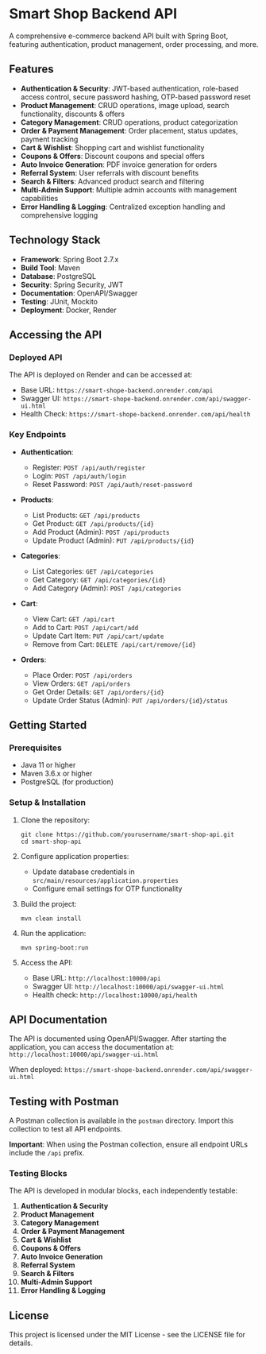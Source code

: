 # Smart Shop Backend API

A comprehensive e-commerce backend API built with Spring Boot, featuring authentication, product management, order processing, and more.

## Features

- **Authentication & Security**: JWT-based authentication, role-based access control, secure password hashing, OTP-based password reset
- **Product Management**: CRUD operations, image upload, search functionality, discounts & offers
- **Category Management**: CRUD operations, product categorization
- **Order & Payment Management**: Order placement, status updates, payment tracking
- **Cart & Wishlist**: Shopping cart and wishlist functionality
- **Coupons & Offers**: Discount coupons and special offers
- **Auto Invoice Generation**: PDF invoice generation for orders
- **Referral System**: User referrals with discount benefits
- **Search & Filters**: Advanced product search and filtering
- **Multi-Admin Support**: Multiple admin accounts with management capabilities
- **Error Handling & Logging**: Centralized exception handling and comprehensive logging

## Technology Stack

- **Framework**: Spring Boot 2.7.x
- **Build Tool**: Maven
- **Database**: PostgreSQL
- **Security**: Spring Security, JWT
- **Documentation**: OpenAPI/Swagger
- **Testing**: JUnit, Mockito
- **Deployment**: Docker, Render

## Accessing the API

### Deployed API

The API is deployed on Render and can be accessed at:
- Base URL: `https://smart-shope-backend.onrender.com/api`
- Swagger UI: `https://smart-shope-backend.onrender.com/api/swagger-ui.html`
- Health Check: `https://smart-shope-backend.onrender.com/api/health`

### Key Endpoints

- **Authentication**:
  - Register: `POST /api/auth/register`
  - Login: `POST /api/auth/login`
  - Reset Password: `POST /api/auth/reset-password`

- **Products**:
  - List Products: `GET /api/products`
  - Get Product: `GET /api/products/{id}`
  - Add Product (Admin): `POST /api/products`
  - Update Product (Admin): `PUT /api/products/{id}`

- **Categories**:
  - List Categories: `GET /api/categories`
  - Get Category: `GET /api/categories/{id}`
  - Add Category (Admin): `POST /api/categories`

- **Cart**:
  - View Cart: `GET /api/cart`
  - Add to Cart: `POST /api/cart/add`
  - Update Cart Item: `PUT /api/cart/update`
  - Remove from Cart: `DELETE /api/cart/remove/{id}`

- **Orders**:
  - Place Order: `POST /api/orders`
  - View Orders: `GET /api/orders`
  - Get Order Details: `GET /api/orders/{id}`
  - Update Order Status (Admin): `PUT /api/orders/{id}/status`

## Getting Started

### Prerequisites

- Java 11 or higher
- Maven 3.6.x or higher
- PostgreSQL (for production)

### Setup & Installation

1. Clone the repository:
   ```
   git clone https://github.com/yourusername/smart-shop-api.git
   cd smart-shop-api
   ```

2. Configure application properties:
   - Update database credentials in `src/main/resources/application.properties`
   - Configure email settings for OTP functionality

3. Build the project:
   ```
   mvn clean install
   ```

4. Run the application:
   ```
   mvn spring-boot:run
   ```

5. Access the API:
   - Base URL: `http://localhost:10000/api`
   - Swagger UI: `http://localhost:10000/api/swagger-ui.html`
   - Health check: `http://localhost:10000/api/health`

## API Documentation

The API is documented using OpenAPI/Swagger. After starting the application, you can access the documentation at:
`http://localhost:10000/api/swagger-ui.html`

When deployed:
`https://smart-shope-backend.onrender.com/api/swagger-ui.html`

## Testing with Postman

A Postman collection is available in the `postman` directory. Import this collection to test all API endpoints.

**Important**: When using the Postman collection, ensure all endpoint URLs include the `/api` prefix.

### Testing Blocks

The API is developed in modular blocks, each independently testable:

1. **Authentication & Security**
2. **Product Management**
3. **Category Management**
4. **Order & Payment Management**
5. **Cart & Wishlist**
6. **Coupons & Offers**
7. **Auto Invoice Generation**
8. **Referral System**
9. **Search & Filters**
10. **Multi-Admin Support**
11. **Error Handling & Logging**

## License

This project is licensed under the MIT License - see the LICENSE file for details. 